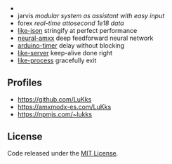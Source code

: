 ##  
- 
- jarvis _modular system as assistant with easy input_
- forex _real-time attosecond 1e18 data_
- [like-json](https://github.com/LuKks/like-json) stringify at perfect performance
- [neural-amxx](https://github.com/LuKks/neural-amxx) deep feedforward neural network
- [arduino-timer](https://github.com/LuKks/arduino-timer) delay without blocking
- [like-server](https://github.com/LuKks/like-server) keep-alive done right
- [like-process](https://github.com/LuKks/like-process) gracefully exit

## Profiles
- https://github.com/LuKks
- https://amxmodx-es.com/LuKks
- https://npmjs.com/~lukks

## License
Code released under the [MIT License](https://github.com/LuKks/page/blob/master/LICENSE).
